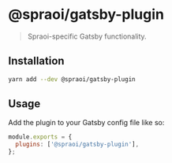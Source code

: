 # @spraoi/gatsby-plugin

> Spraoi-specific Gatsby functionality.

## Installation

```bash
yarn add --dev @spraoi/gatsby-plugin
```

## Usage

Add the plugin to your Gatsby config file like so:

```javascript
module.exports = {
  plugins: ['@spraoi/gatsby-plugin'],
};
```
